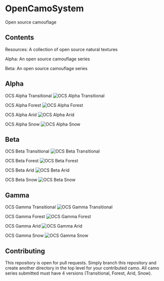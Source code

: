# OpenCamoSystem
Open source camouflage

## Contents

Resources: A collection of open source natural textures

Alpha: An open source camouflage series

Beta: An open source camouflage series

## Alpha

OCS Alpha Transitional
![OCS Alpha Transitional](Alpha/transitional.png)

OCS Alpha Forest
![OCS Alpha Forest](Alpha/forest.png)

OCS Alpha Arid
![OCS Alpha Arid](Alpha/arid.png)

OCS Alpha Snow
![OCS Alpha Snow](Alpha/snow.png)

## Beta

OCS Beta Transitional
![OCS Beta Transitional](Beta/transitional.png)

OCS Beta Forest
![OCS Beta Forest](Beta/forest.png)

OCS Beta Arid
![OCS Beta Arid](Beta/arid.png)

OCS Beta Snow
![OCS Beta Snow](Beta/snow.png)

## Gamma

OCS Gamma Transitional
![OCS Gamma Transitional](Gamma/transitional.png)

OCS Gamma Forest
![OCS Gamma Forest](Gamma/forest.png)

OCS Gamma Arid
![OCS Gamma Arid](Gamma/arid.png)

OCS Gamma Snow
![OCS Gamma Snow](Gamma/snow.png)

## Contributing

This repository is open for pull requests. Simply branch this repository and create another directory in the top level
for your contributed camo. All camo series submitted must have 4 versions (Transitional, Forest, Arid, Snow).
